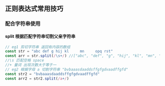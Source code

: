 ## 正则表达式常用技巧
### 配合字符串使用
#### split 根据匹配字符串切割父亲字符串
```js
// eg1 剪切字符串 返回有内容的数组
const str = "abc def g hij kl     mn     opq rst"
const arr = str.split(/\s+/) //["abc", "def", "g", "hij", "kl", "mn", "opq", "rst"]
//\s 匹配空格 space
//+ 量词 出现次数大于等于一
// eg2 根据字母 a 切割字符串 "bvbaaasdaaddsffgfgdvaadffgfd"
const str2 = "bvbaaasdaaddsffgfgdvaadffgfd"
const arr2 = str2.split(/a+/)
```